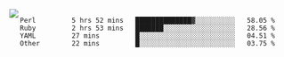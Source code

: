 

<a href="https://github.com/anuraghazra/github-readme-stats">
  <img align="left" src="https://github-readme-stats.vercel.app/api?username=kfly8&count_private=true&show_icons=true&theme=calm" />
</a>


<!--START_SECTION:waka-->

```text
Perl         5 hrs 52 mins   ██████████████▓░░░░░░░░░░   58.05 %
Ruby         2 hrs 53 mins   ███████░░░░░░░░░░░░░░░░░░   28.56 %
YAML         27 mins         █░░░░░░░░░░░░░░░░░░░░░░░░   04.51 %
Other        22 mins         █░░░░░░░░░░░░░░░░░░░░░░░░   03.75 %
```

<!--END_SECTION:waka-->
